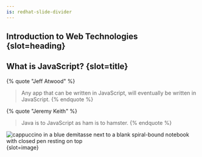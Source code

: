 ```yaml
---
is: redhat-slide-divider
---
```

## Introduction to Web Technologies {slot=heading}
## What is JavaScript? {slot=title}

{% quote "Jeff Atwood" %}
> Any app that can be written in JavaScript, will eventually be written in 
> JavaScript.
{% endquote %}


{% quote "Jeremy Keith" %}
> Java is to JavaScript as ham is to hamster.
{% endquote %}

![cappuccino in a blue demitasse next to a blank spiral-bound notebook with 
closed pen resting on top](coffee-notebook.jpg) {slot=image}
